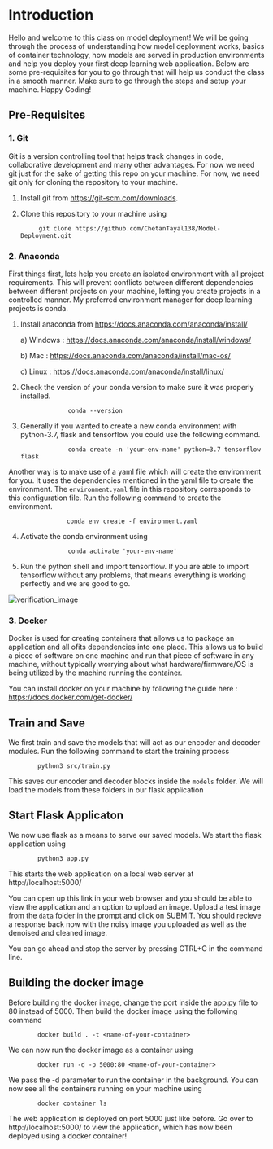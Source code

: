 # Introduction 

Hello and welcome to this class on model deployment! We will be going through the process of understanding how model deployment works, basics of container technology, how models are served in production environments and help you deploy your first deep learning web application. Below are some pre-requisites for you to go through that will help us conduct the class in a smooth manner. Make sure to go through the steps and setup your machine. Happy Coding!

## Pre-Requisites 


### 1. Git 

Git is a version controlling tool that helps track changes in code, collaborative development and many other advantages. For now we need git just for the sake of getting this repo on your machine. For now, we need git only for cloning the repository to your machine.

1. Install git from https://git-scm.com/downloads.

2. Clone this repository to your machine using
            
            git clone https://github.com/ChetanTayal138/Model-Deployment.git

### 2. Anaconda 

First things first, lets help you create an isolated environment with all project requirements. This will prevent conflicts between different dependencies between different projects on your machine, letting you create projects in a controlled manner. My preferred environment manager for deep learning projects is conda.

1. Install anaconda from https://docs.anaconda.com/anaconda/install/ 

    a) Windows : https://docs.anaconda.com/anaconda/install/windows/
    
    b) Mac : https://docs.anaconda.com/anaconda/install/mac-os/
    
    c) Linux : https://docs.anaconda.com/anaconda/install/linux/

2. Check the version of your conda version to make sure it was properly installed.

                    conda --version

3. Generally if you wanted to create a new conda environment with python-3.7, flask and tensorflow you could use the following command. 

                    conda create -n 'your-env-name' python=3.7 tensorflow flask 

Another way is to make use of a yaml file which will create the environment for you. It uses the dependencies mentioned in the yaml file to create the environment. The `environment.yaml` file in this repository corresponds to this configuration file. Run the following command to create the environment.

                    conda env create -f environment.yaml

4. Activate the conda environment using 
            
                    conda activate 'your-env-name'

5. Run the python shell and import tensorflow. If you are able to import tensorflow without any problems, that means everything is working perfectly and we are good to go. 

![verification_image](https://github.com/ChetanTayal138/Model-Deployment/blob/master/images/verify_tensorflow.png)

### 3. Docker

Docker is used for creating containers that allows us to package an application and all ofits dependencies into one place. This allows us to build a piece of software on one machine and run that piece of software in any machine, without typically worrying about what hardware/firmware/OS is being utilized by the machine running the container. 

You can install docker on your machine by following the guide here : https://docs.docker.com/get-docker/

## Train and Save

We first train and save the models that will act as our encoder and decoder modules. Run the following command to start the training process

            python3 src/train.py

This saves our encoder and decoder blocks inside the `models` folder. We will load the models from these folders in our flask application


## Start Flask Applicaton

We now use flask as a means to serve our saved models. We start the flask application using

            python3 app.py

This starts the web application on a local web server at http://localhost:5000/ 

You can open up this link in your web browser and you should be able to view the application and an option to upload an image. Upload a test image from the `data` folder in the prompt and click on SUBMIT. You should recieve a response back now with the noisy image you uploaded as well as the denoised and cleaned image. 

You can go ahead and stop the server by pressing CTRL+C in the command line.

## Building the docker image


Before building the docker image, change the port inside the app.py file to 80 instead of 5000. Then build the docker image using the following command 

            docker build . -t <name-of-your-container>

We can now run the docker image as a container using 

            docker run -d -p 5000:80 <name-of-your-container>

We pass the -d parameter to run the container in the background. You can now see all the containers running on your machine using 

            docker container ls

The web application is deployed on port 5000 just like before. Go over to http://localhost:5000/ to view the application, which has now been deployed using a docker container!

